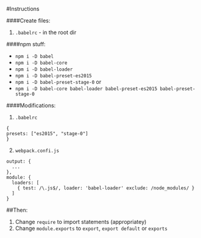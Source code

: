 #Instructions

####Create files:

1. `.babelrc` - in the root dir

####npm stuff:

  - `npm i -D babel`
  - `npm i -D babel-core`
  - `npm i -D babel-loader`
  - `npm i -D babel-preset-es2015`
  - `npm i -D babel-preset-stage-0`
                or 
  - `npm i -D babel-core babel-loader babel-preset-es2015 babel-preset-stage-0`

####Modifications:

1. `.babelrc`
```
{
presets: ["es2015", "stage-0"]
}
```

2. `webpack.confi.js`
```
output: {
  ...
},
module: {
  loaders: [
    { test: /\.js$/, loader: 'babel-loader' exclude: /node_modules/ }
  ]
}

```

##Then:
1. Change `require` to import statements (appropriatey)
2. Change `module.exports` to `export`, `export default` or `exports`

